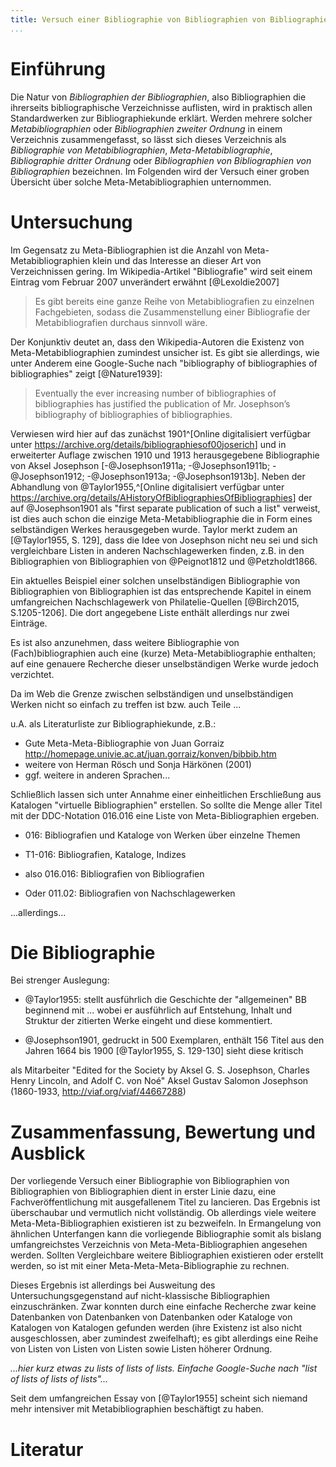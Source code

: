 ```yaml
---
title: Versuch einer Bibliographie von Bibliographien von Bibliographien von Bibliographien.
...
```


# Einführung

Die Natur von *Bibliographien der Bibliographien*, also Bibliographien die
ihrerseits bibliographische Verzeichnisse auflisten, wird in praktisch allen
Standardwerken zur Bibliographiekunde erklärt. Werden mehrere solcher
*Metabibliographien* oder *Bibliographien zweiter Ordnung* in einem Verzeichnis
zusammengefasst, so lässt sich dieses Verzeichnis als *Bibliographie von
Metabibliographien*, *Meta-Metabibliographie*, *Bibliographie dritter Ordnung*
oder *Bibliographien von Bibliographien von Bibliographien* bezeichnen. Im
Folgenden wird der Versuch einer groben Übersicht über solche
Meta-Metabibliographien unternommen.

# Untersuchung

Im Gegensatz zu Meta-Bibliographien ist die Anzahl von Meta-Metabibliographien
klein und das Interesse an dieser Art von Verzeichnissen gering. Im
Wikipedia-Artikel "Bibliografie" wird seit einem Eintrag vom Februar 2007
unverändert erwähnt [@Lexoldie2007]

> Es gibt bereits eine ganze Reihe von Metabibliografien zu einzelnen
> Fachgebieten, sodass die Zusammenstellung einer Bibliografie der
> Metabibliografien durchaus sinnvoll wäre.

Der Konjunktiv deutet an, dass den Wikipedia-Autoren die Existenz von
Meta-Metabibliographien zumindest unsicher ist. Es gibt sie allerdings, wie
unter Anderem eine Google-Suche nach "bibliography of bibliographies of
bibliographies" zeigt [@Nature1939]: 

> Eventually the ever increasing number of bibliographies of bibliographies has
> justified the publication of Mr. Josephson’s bibliography of bibliographies 
> of bibliographies.
 
Verwiesen wird hier auf das zunächst 1901^[Online digitalisiert verfügbar unter
<https://archive.org/details/bibliographiesof00joserich>] und in erweiterter
Auflage zwischen 1910 und 1913 herausgegebene Bibliographie von Aksel Josephson
[-@Josephson1911a; -@Josephson1911b; -@Josephson1912; -@Josephson1913a;
-@Josephson1913b]. Neben der Abhandlung von @Taylor1955,^[Online digitalisiert
verfügbar unter
<https://archive.org/details/AHistoryOfBibliographiesOfBibliographies>] der auf
@Josephson1901 als "first separate publication of such a list" verweist, ist
dies auch schon die einzige Meta-Metabibliographie die in Form eines
selbständigen Werkes herausgegeben wurde. Taylor merkt zudem an [@Taylor1955,
S. 129], dass die Idee von Josephson nicht neu sei und sich vergleichbare
Listen in anderen Nachschlagewerken finden, z.B.  in den Bibliographien von
Bibliographien von @Peignot1812 und @Petzholdt1866.

Ein aktuelles Beispiel einer solchen unselbständigen Bibliographie von
Bibliographien von Bibliographien ist das entsprechende Kapitel in einem
umfangreichen Nachschlagewerk von Philatelie-Quellen [@Birch2015, S.1205-1206].
Die dort angegebene Liste enthält allerdings nur zwei Einträge.

Es ist also anzunehmen, dass weitere Bibliographie von (Fach)bibliographien
auch eine (kurze) Meta-Metabibliographie enthalten; auf eine genauere Recherche
dieser unselbständigen Werke wurde jedoch verzichtet.

Da im Web die Grenze zwischen selbständigen und unselbständigen Werken 
nicht so einfach zu treffen ist bzw. auch Teile ...

u.A. als Literaturliste zur Bibliographiekunde, z.B.:

* Gute Meta-Meta-Bibliographie von Juan Gorraiz
  <http://homepage.univie.ac.at/juan.gorraiz/konven/bibbib.htm>
* weitere von Herman Rösch und Sonja Härkönen (2001)
* ggf. weitere in anderen Sprachen...

Schließlich lassen sich unter Annahme einer einheitlichen Erschließung aus
Katalogen "virtuelle Bibliographien" erstellen. So sollte die Menge aller Titel
mit der DDC-Notation 016.016 eine Liste von Meta-Bibliographien ergeben.

* 016: Bibliografien und Kataloge von Werken über einzelne Themen
* T1-016: Bibliografien, Kataloge, Indizes
* also 016.016: Bibliografien von Bibliografien 

* Oder 011.02: Bibliografien von Nachschlagewerken

...allerdings...

# Die Bibliographie

Bei strenger Auslegung:

* @Taylor1955: stellt ausführlich die Geschichte der "allgemeinen" BB beginnend
  mit ... wobei er ausführlich auf Entstehung, Inhalt und Struktur der
  zitierten Werke eingeht und diese kommentiert.

* @Josephson1901, gedruckt in 500 Exemplaren,
  enthält 156 Titel aus den Jahren 1664 bis 1900
  [@Taylor1955, S. 129-130] sieht diese kritisch  

als Mitarbeiter "Edited for the Society by Aksel G. S. Josephson, Charles Henry Lincoln, and Adolf C. von Noé"
Aksel Gustav Salomon Josephson (1860-1933, <http://viaf.org/viaf/44667288>)

# Zusammenfassung, Bewertung und Ausblick

Der vorliegende Versuch einer Bibliographie von Bibliographien von
Bibliographien von Bibliographien dient in erster Linie dazu, eine
Fachveröffentlichung mit ausgefallenem Titel zu lancieren. Das Ergebnis ist
überschaubar und vermutlich nicht vollständig. Ob allerdings viele weitere
Meta-Meta-Bibliographien existieren ist zu bezweifeln. In Ermangelung von
ähnlichen Unterfangen kann die vorliegende Bibliographie somit als bislang
umfangreichstes Verzeichnis von Meta-Meta-Bibliographien angesehen werden.
Sollten Vergleichbare weitere Bibliographien existieren oder erstellt werden,
so ist mit einer Meta-Meta-Meta-Bibliographie zu rechnen. 
 
Dieses Ergebnis ist allerdings bei Ausweitung des Untersuchungsgegenstand auf
nicht-klassische Bibliographien einzuschränken. Zwar konnten durch eine
einfache Recherche zwar keine Datenbanken von Datenbanken von Datenbanken oder
Kataloge von Katalogen von Katalogen gefunden werden (ihre Existenz ist also
nicht ausgeschlossen, aber zumindest zweifelhaft); es gibt allerdings eine Reihe
von Listen von Listen von Listen sowie Listen höherer Ordnung.

*...hier kurz etwas zu lists of lists of lists. Einfache Google-Suche nach "list of lists of lists of lists"...*

Seit dem umfangreichen Essay von [@Taylor1955] scheint sich niemand mehr
intensiver mit Metabibliographien beschäftigt zu haben.


# Literatur

